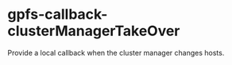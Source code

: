 # gpfs-callback-clusterManagerTakeOver
Provide a local callback when the cluster manager changes hosts.
